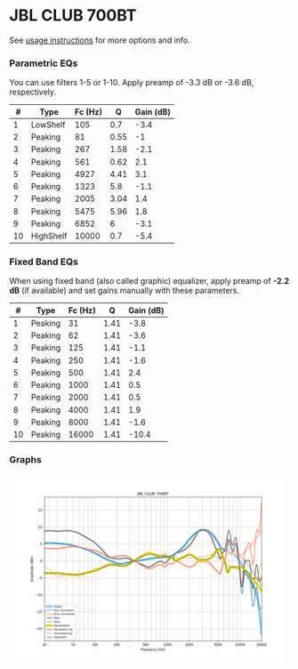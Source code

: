 # JBL CLUB 700BT
See [usage instructions](https://github.com/jaakkopasanen/AutoEq#usage) for more options and info.

### Parametric EQs
You can use filters 1-5 or 1-10. Apply preamp of -3.3 dB or -3.6 dB, respectively.

|   # | Type      |   Fc (Hz) |    Q |   Gain (dB) |
|-----|-----------|-----------|------|-------------|
|   1 | LowShelf  |       105 | 0.7  |        -3.4 |
|   2 | Peaking   |        81 | 0.55 |        -1   |
|   3 | Peaking   |       267 | 1.58 |        -2.1 |
|   4 | Peaking   |       561 | 0.62 |         2.1 |
|   5 | Peaking   |      4927 | 4.41 |         3.1 |
|   6 | Peaking   |      1323 | 5.8  |        -1.1 |
|   7 | Peaking   |      2005 | 3.04 |         1.4 |
|   8 | Peaking   |      5475 | 5.96 |         1.8 |
|   9 | Peaking   |      6852 | 6    |        -3.1 |
|  10 | HighShelf |     10000 | 0.7  |        -5.4 |

### Fixed Band EQs
When using fixed band (also called graphic) equalizer, apply preamp of **-2.2 dB** (if available) and set gains manually with these parameters.

|   # | Type    |   Fc (Hz) |    Q |   Gain (dB) |
|-----|---------|-----------|------|-------------|
|   1 | Peaking |        31 | 1.41 |        -3.8 |
|   2 | Peaking |        62 | 1.41 |        -3.6 |
|   3 | Peaking |       125 | 1.41 |        -1.1 |
|   4 | Peaking |       250 | 1.41 |        -1.6 |
|   5 | Peaking |       500 | 1.41 |         2.4 |
|   6 | Peaking |      1000 | 1.41 |         0.5 |
|   7 | Peaking |      2000 | 1.41 |         0.5 |
|   8 | Peaking |      4000 | 1.41 |         1.9 |
|   9 | Peaking |      8000 | 1.41 |        -1.6 |
|  10 | Peaking |     16000 | 1.41 |       -10.4 |

### Graphs
![](./JBL%20CLUB%20700BT.png)
